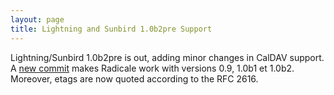 ```yaml
---
layout: page
title: Lightning and Sunbird 1.0b2pre Support
---
```


Lightning/Sunbird 1.0b2pre is out, adding minor changes in CalDAV support. A
[new commit](http://www.gitorious.org/radicale/radicale/commit/330283e) makes
Radicale work with versions 0.9, 1.0b1 et 1.0b2. Moreover, etags are now quoted
according to the RFC 2616.

